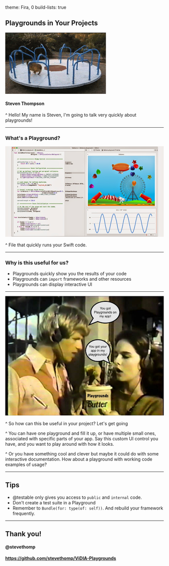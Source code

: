 theme: Fira, 0
build-lists: true

## Playgrounds in Your Projects

![inline](105092-dog-running-on-merry-go-round-0XON.gif)

#### Steven Thompson

^ Hello! My name is Steven, I'm going to talk very quickly about playgrounds!

---

### What's a Playground?

![inline](Swift%20A%20New%20Programming%20Language%20Introduced%20by%20Apple%20For%20iOS%20and%20OS%20X%20Development.jpg)

^ File that quickly runs your Swift code.

---

### Why is this useful for us?

- Playgrounds quickly show you the results of your code
- Playgrounds can `import` frameworks and other resources
- Playgrounds can display interactive UI

---

![fit](peanutbutterchocolate.jpg)

^ So how can this be useful in your project? Let's get going

^ You can have one playground and fill it up, or have multiple small ones, associated with specific parts of your app. Say this custom UI control you have, and you want to play around with how it looks.

^ Or you have something cool and clever but maybe it could do with some interactive documentation. How about a playground with working code examples of usage?

---

## Tips 

- @testable only gives you access to `public` and `internal` code.
- Don't create a test suite in a Playground
- Remember to `Bundle(for: type(of: self))`. And rebuild your framework frequently.

---

## Thank you!

#### @stevethomp
#### https://github.com/stevethomp/ViDIA-Playgrounds